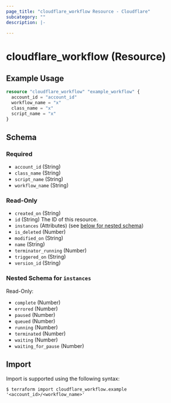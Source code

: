 ```yaml
---
page_title: "cloudflare_workflow Resource - Cloudflare"
subcategory: ""
description: |-
  
---
```


# cloudflare_workflow (Resource)



## Example Usage

```terraform
resource "cloudflare_workflow" "example_workflow" {
  account_id = "account_id"
  workflow_name = "x"
  class_name = "x"
  script_name = "x"
}
```

<!-- schema generated by tfplugindocs -->
## Schema

### Required

- `account_id` (String)
- `class_name` (String)
- `script_name` (String)
- `workflow_name` (String)

### Read-Only

- `created_on` (String)
- `id` (String) The ID of this resource.
- `instances` (Attributes) (see [below for nested schema](#nestedatt--instances))
- `is_deleted` (Number)
- `modified_on` (String)
- `name` (String)
- `terminator_running` (Number)
- `triggered_on` (String)
- `version_id` (String)

<a id="nestedatt--instances"></a>
### Nested Schema for `instances`

Read-Only:

- `complete` (Number)
- `errored` (Number)
- `paused` (Number)
- `queued` (Number)
- `running` (Number)
- `terminated` (Number)
- `waiting` (Number)
- `waiting_for_pause` (Number)

## Import

Import is supported using the following syntax:

```shell
$ terraform import cloudflare_workflow.example '<account_id>/<workflow_name>'
```
